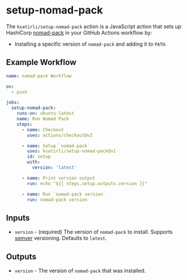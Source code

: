 # setup-nomad-pack

The `ksatirli/setup-nomad-pack` action is a JavaScript action that sets up
HashiCorp [nomad-pack](https://www.nomadproject.io) in your GitHub Actions workflow by:

- Installing a specific version of `nomad-pack` and adding it to `PATH`.

## Example Workflow

```yaml
name: nomad-pack Workflow

on:
  - push

jobs:
  setup-nomad-pack:
    runs-on: ubuntu-latest
    name: Run Nomad Pack
    steps:
      - name: Checkout
        uses: actions/checkout@v3

      - name: Setup `nomad-pack`
        uses: ksatirli/setup-nomad-pack@v1
        id: setup
        with:
          version: 'latest'

      - name: Print version output
        run: echo "${{ steps.setup.outputs.version }}"

      - name: Run `nomad-pack version`
        run: nomad-pack version
```

## Inputs

- `version` - (required) The version of `nomad-pack` to install. Supports [semver](https://www.npmjs.com/package/semver) versioning. Defaults to `latest`.

## Outputs

- `version` -  The version of `nomad-pack` that was installed.
